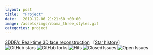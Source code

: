 ```yaml
---
layout: post
title:  "Project"
date:   2019-12-06 21:21:60 +00:00
image: /assets/imgs/obama_three_styles.gif
categories: project
---
```

<a href="https://github.com/cleardusk/3DDFA">3DDFA: Real-time 3D face reconstruction</a> &nbsp; [<a href="https://star-history.t9t.io/#cleardusk/3DDFA">Star history</a>]
<br>
<img src="https://img.shields.io/github/stars/cleardusk/3DDFA.svg" alt="GitHub stars" title=""> <img src="https://img.shields.io/github/forks/cleardusk/3DDFA.svg" alt="GitHub forks" title=""> <img src="http://hits.dwyl.io/cleardusk/3DDFA.svg" alt="Hits" title=""> <img src="https://img.shields.io/github/issues-closed/cleardusk/3DDFA" alt="Closed Issues" title=""> <img src="https://img.shields.io/github/issues/cleardusk/3DDFA" alt="Open Issues" title="">
